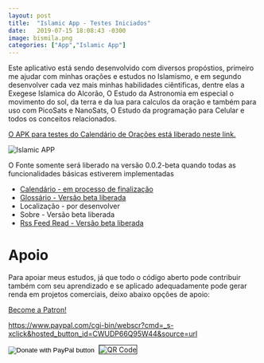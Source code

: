 ```yaml
---
layout: post
title:  "Islamic App - Testes Iniciados"
date:   2019-07-15 18:08:43 -0300
image: bismila.png
categories: ["App","Islamic App"]
---
```


Este aplicativo está sendo desenvolvido com diversos propóstios, primeiro me ajudar com minhas orações e estudos no Islamismo, e em segundo desenvolver cada vez mais minhas habilidades ciêntificas, dentre elas a Exegese Islamica do Alcorão, O Estudo da Astronomia em especial o movimento do sol, da terra e da lua para calculos da oração e também para uso com PicoSats e NanoSats, O Estudo da programação para Celular e todos os conceitos relacionados.

<!--more-->

[O APK para testes do Calendário de Orações está liberado neste link.](https://github.com/islamic-works/islamic-app/releases/tag/v0.0.1-alpha-2)

![Islamic APP]({{site.url}}/assets/images/Screenshot_20190719-205625.png)

O Fonte somente será liberado na versão 0.0.2-beta quando todas as funcionalidades básicas estiverem implementadas

- [Calendário - em processo de finalização](https://github.com/islamic-works/praytimes-module)
- [Glossário - Versão beta liberada](https://github.com/islamic-works/glossary-module)
- Localização - por desenvolver
- Sobre - Versão beta liberada
- [Rss Feed Read - Versão beta liberada](https://github.com/islamic-works/rss-reader-module)

# Apoio

Para apoiar meus estudos, já que todo o código aberto pode contribuir também com seu aprendizado e se aplicado adequadamente pode gerar renda em projetos comerciais, deixo abaixo opções de apoio:

<a href="https://www.patreon.com/bePatron?u=12060988" data-patreon-widget-type="become-patron-button">Become a Patron!</a><script async src="https://c6.patreon.com/becomePatronButton.bundle.js"></script>


https://www.paypal.com/cgi-bin/webscr?cmd=_s-xclick&hosted_button_id=CWUDP66Q95W44&source=url

<form action="https://www.paypal.com/cgi-bin/webscr" method="post" target="_top">
<input type="hidden" name="cmd" value="_s-xclick" />
<input type="hidden" name="hosted_button_id" value="CWUDP66Q95W44" />
<input type="image" src="https://www.paypalobjects.com/en_US/i/btn/btn_donateCC_LG.gif" border="0" name="submit" title="PayPal - The safer, easier way to pay online!" alt="Donate with PayPal button" />
<img alt="" border="0" src="https://www.paypal.com/en_BR/i/scr/pixel.gif" width="1" height="1" />
  <img alt="QR Code" border="1" src="./docs/PayPal-QR Code.png"/>
</form>

